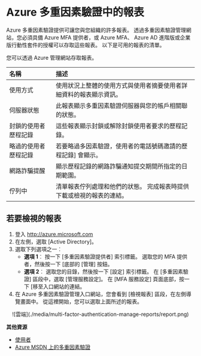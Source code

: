 <properties
    pageTitle="Azure 多重因素驗證報表"
    description="以下說明如何使用 Azure 多重因素驗證功能-報表。"
    services="multi-factor-authentication"
    documentationCenter=""
    authors="kgremban"
    manager="femila"
    editor="curtand"/>

<tags
    ms.service="multi-factor-authentication"
    ms.workload="identity"
    ms.tgt_pltfrm="na"
    ms.devlang="na"
    ms.topic="article"
    ms.date="08/04/2016"
    ms.author="kgremban"/>

# <a name="reports-in-azure-multi-factor-authentication"></a>Azure 多重因素驗證中的報表

Azure 多重因素驗證提供可讓您與您組織的許多報表。 透過多重因素驗證管理網站，您必須具備 Azure MFA 提供者，或 Azure MFA、 Azure AD 進階版或企業版行動性套件的授權可以存取這些報表。 以下是可用的報表的清單。

您可以透過 Azure 管理網站存取報表。

名稱| 描述
:------------- | :------------- |
使用方式 | 使用狀況上整體的使用方式與使用者摘要使用者詳細資料的報表顯示資訊。
伺服器狀態|此報表顯示多重因素驗證伺服器與您的帳戶相關聯的狀態。
封鎖的使用者歷程記錄|這些報表顯示封鎖或解除封鎖使用者要求的歷程記錄。
略過的使用者歷程記錄|若要略過多因素驗證，使用者的電話號碼邀請的歷程記錄] 會顯示。
網路詐騙提醒|顯示歷程記錄的網路詐騙通知提交期間所指定的日期範圍。
佇列中|清單報表佇列處理和他們的狀態。 完成報表時提供下載或檢視的報表的連結。

## <a name="to-view-reports"></a>若要檢視的報表

1.  登入 http://azure.microsoft.com
2.  在左側，選取 [Active Directory]。
3.  選取下列選項之一︰
    - **選項 1**︰ 按一下 [多重因素驗證提供者] 索引標籤。 選取您的 MFA 提供者，然後按一下 [底部的 [管理] 按鈕。
    - **選項 2**︰ 選取您的目錄，然後按一下 [設定] 索引標籤。 在 [多重因素驗證] 區段中，選取 [管理服務設定]。 在 [MFA 服務設定] 頁面底部，按一下 [移至入口網站的連結。
4.  在 Azure 多重因素驗證管理入口網站，您會看到 [檢視報表] 區段，在左側導覽畫面中。 從這裡開始，您可以選取上面所述的報表。

<center>![雲端](./media/multi-factor-authentication-manage-reports/report.png)</center>


**其他資源**

* [使用者](./end-user/multi-factor-authentication-end-user.md)
* [Azure MSDN 上的多重因素驗證](https://msdn.microsoft.com/library/azure/dn249471.aspx)
